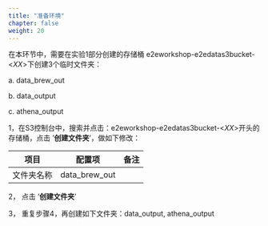 ```yaml
---
title: "准备环境"
chapter: false
weight: 20
---
```


在本环节中，需要在实验1部分创建的存储桶 e2eworkshop-e2edatas3bucket-<*XX*>下创建3个临时文件夹：

  a. data_brew_out

  b. data_output

  c. athena_output

1，在S3控制台中，搜索并点击：e2eworkshop-e2edatas3bucket-<*XX*>开头的存储桶，点击 ’**创建文件夹**’，做如下修改：

| 项目       | 配置项        | 备注 |
| ---------- | ------------- | ---- |
| 文件夹名称 | data_brew_out |      |

2， 点击 ’**创建文件夹**’

3， 重复步骤4，再创建如下文件夹：data_output, athena_output
